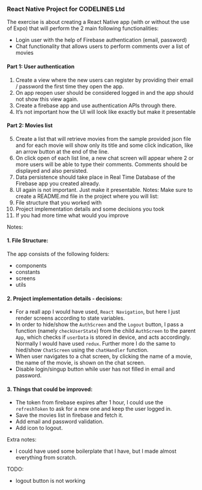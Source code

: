 ### React Native Project for CODELINES Ltd

The exercise is about creating a React Native app (with or without the use of
Expo) that will perform the 2 main following functionalities:

- Login user with the help of Firebase authentication (email, password)
- Chat functionality that allows users to perform comments over a list of
  movies

#### Part 1: User authentication

1. Create a view where the new users can register by providing their email /
   password the first time they open the app.
2. On app reopen user should be considered logged in and the app should
   not show this view again.
3. Create a firebase app and use authentication APIs through there.
4. It’s not important how the UI will look like exactly but make it presentable

#### Part 2: Movies list

5. Create a list that will retrieve movies from the sample provided json file
   and for each movie will show only its title and some click indication, like an
   arrow button at the end of the line.
6. On click open of each list line, a new chat screen will appear where 2 or
   more users will be able to type their comments. Comments should be
   displayed and also persisted.
7. Data persistence should take place in Real Time Database of the Firebase
   app you created already.
8. UI again is not important. Just make it presentable.
   Notes:
   Make sure to create a README.md file in the project where you will list:
9. File structure that you worked with
10. Project implementation details and some decisions you took
11. If you had more time what would you improve

Notes:

#### 1. File Structure:

The app consists of the following folders:

- components
- constants
- screens
- utils

#### 2. Project implementation details - decisions:

- For a reall app I would have used, `React Navigation`, but here I just render screens according to state variables.
- In order to hide/show the `AuthScreen` and the `Logout` button, I pass a function (namely `checkUserState`) from the child `AuthScreen` to the parent `App`, which checks if `userData` is stored in device, and acts accordingly. Normally I would have used `redux`. Further more I do the same to hied/show `ChatScreen` using the `chatHandler` function.
- When user navigates to a chat screen, by clicking the name of a movie, the name of the movie, is shown on the chat screen.
- Disable login/singup button while user has not filled in email and password.

#### 3. Things that could be improved:

- The token from firebase expires after 1 hour, I could use the `refreshToken` to ask for a new one and keep the user logged in.
- Save the movies list in firebase and fetch it.
- Add email and password validation.
- Add icon to logout.

Extra notes:

- I could have used some boilerplate that I have, but I made almost everything from scratch.

TODO:

- logout button is not working
